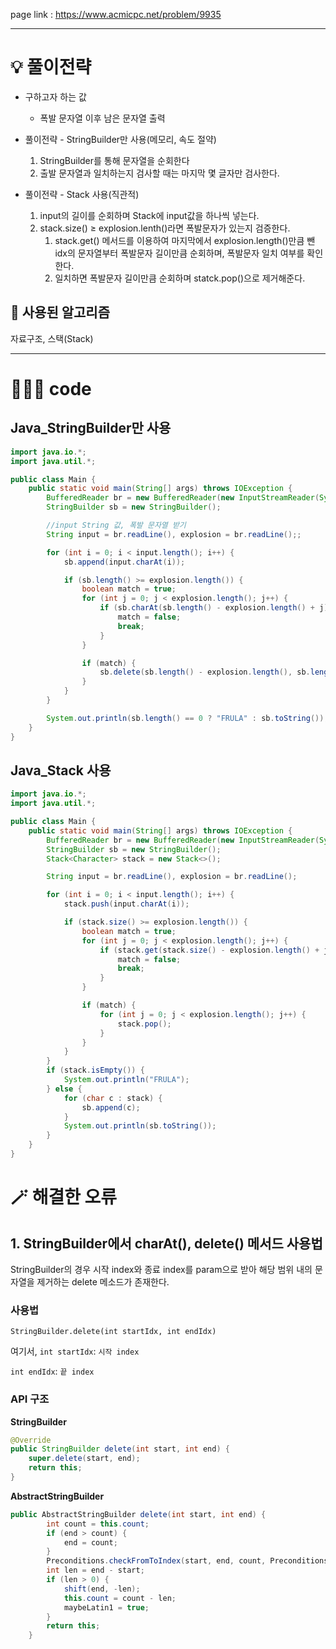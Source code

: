 page link : https://www.acmicpc.net/problem/9935

---

# 💡 풀이전략
- 구하고자 하는 값
    - 폭발 문자열 이후 남은 문자열 출력

- 풀이전략 - StringBuilder만 사용(메모리, 속도 절약)
    1. StringBuilder를 통해 문자열을 순회한다
    2. 출발 문자열과 일치하는지 검사할 때는 마지막 몇 글자만 검사한다.
- 풀이전략 - Stack 사용(직관적)
    1. input의 길이를 순회하며 Stack에 input값을 하나씩 넣는다.
    2. stack.size() ≥ explosion.lenth()라면 폭발문자가 있는지 검증한다.
        1. stack.get() 메서드를 이용하여 마지막에서 explosion.length()만큼 뺀 idx의 문자열부터 폭발문자 길이만큼 순회하며, 폭발문자 일치 여부를 확인한다.
        2. 일치하면 폭발문자 길이만큼 순회하며 statck.pop()으로 제거해준다.

## 🎨 사용된 알고리즘
자료구조, 스택(Stack)

---

# 🧑🏻‍💻 code

## Java_StringBuilder만 사용

```java
import java.io.*;
import java.util.*;

public class Main {
    public static void main(String[] args) throws IOException {
        BufferedReader br = new BufferedReader(new InputStreamReader(System.in));
        StringBuilder sb = new StringBuilder();

        //input String 값, 폭발 문자열 받기
        String input = br.readLine(), explosion = br.readLine();;

        for (int i = 0; i < input.length(); i++) {
            sb.append(input.charAt(i));

            if (sb.length() >= explosion.length()) {
                boolean match = true;
                for (int j = 0; j < explosion.length(); j++) {
                    if (sb.charAt(sb.length() - explosion.length() + j) != explosion.charAt(j)) {
                        match = false;
                        break;
                    }
                }

                if (match) {
                    sb.delete(sb.length() - explosion.length(), sb.length());
                }
            }
        }

        System.out.println(sb.length() == 0 ? "FRULA" : sb.toString());
    }
}

```

## Java_Stack 사용

```java
import java.io.*;
import java.util.*;

public class Main {
    public static void main(String[] args) throws IOException {
        BufferedReader br = new BufferedReader(new InputStreamReader(System.in));
        StringBuilder sb = new StringBuilder();
        Stack<Character> stack = new Stack<>();

        String input = br.readLine(), explosion = br.readLine();

        for (int i = 0; i < input.length(); i++) {
            stack.push(input.charAt(i));

            if (stack.size() >= explosion.length()) {
                boolean match = true;
                for (int j = 0; j < explosion.length(); j++) {
                    if (stack.get(stack.size() - explosion.length() + j) != explosion.charAt(j)) {
                        match = false;
                        break;
                    }
                }

                if (match) {
                    for (int j = 0; j < explosion.length(); j++) {
                        stack.pop();
                    }
                }
            }
        }
        if (stack.isEmpty()) {
            System.out.println("FRULA");
        } else {
            for (char c : stack) {
                sb.append(c);
            }
            System.out.println(sb.toString());
        }
    }
}

```

# 🪄 해결한 오류

## 1. StringBuilder에서 charAt(), delete() 메서드 사용법

StringBuilder의 경우 시작 index와 종료 index를 param으로 받아 해당 범위 내의 문자열을 제거하는 delete 메소드가 존재한다.

### **사용법**

`StringBuilder.delete(int startIdx, int endIdx)`

여기서,
`int startIdx`: `시작 index`

`int endIdx`: `끝 index`

### API 구조

**StringBuilder**

```java
@Override
public StringBuilder delete(int start, int end) {
    super.delete(start, end);
    return this;
}
```

**AbstractStringBuilder**

```java
public AbstractStringBuilder delete(int start, int end) {
        int count = this.count;
        if (end > count) {
            end = count;
        }
        Preconditions.checkFromToIndex(start, end, count, Preconditions.SIOOBE_FORMATTER);
        int len = end - start;
        if (len > 0) {
            shift(end, -len);
            this.count = count - len;
            maybeLatin1 = true;
        }
        return this;
    }
```
